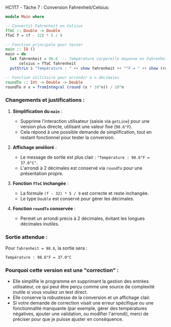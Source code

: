 HC1T7 - Tâche 7 : Conversion Fahrenheit/Celsius:

```haskell
module Main where

-- Convertit Fahrenheit en Celsius
fToC :: Double -> Double
fToC f = (f - 32) * 5 / 9

-- Fonction principale pour tester
main :: IO ()
main = do
  let fahrenheit = 98.6  -- Température corporelle moyenne en Fahrenheit
      celsius = fToC fahrenheit
  putStrLn $ "Température : " ++ show fahrenheit ++ "°F = " ++ show (roundTo 2 celsius) ++ "°C"

-- Fonction utilitaire pour arrondir à n décimales
roundTo :: Int -> Double -> Double
roundTo n x = fromIntegral (round (x * 10^n)) / 10^n
```

### Changements et justifications :
1. **Simplification du `main`** :
   - Supprime l'interaction utilisateur (saisie via `getLine`) pour une version plus directe, utilisant une valeur fixe (`98.6°F`).
   - Cela répond à une possible demande de simplification, tout en restant fonctionnel pour tester la conversion.

2. **Affichage amélioré** :
   - Le message de sortie est plus clair : `"Température : 98.6°F = 37.0°C"`.
   - L'arrondi à 2 décimales est conservé via `roundTo` pour une présentation propre.

3. **Fonction `fToC` inchangée** :
   - La formule `(f - 32) * 5 / 9` est correcte et reste inchangée.
   - Le type `Double` est conservé pour gérer les décimales.

4. **Fonction `roundTo` conservée** :
   - Permet un arrondi précis à 2 décimales, évitant les longues décimales inutiles.

### Sortie attendue :
Pour `fahrenheit = 98.6`, la sortie sera :
```
Température : 98.6°F = 37.0°C
```

### Pourquoi cette version est une "correction" :
- Elle simplifie le programme en supprimant la gestion des entrées utilisateur, ce qui peut être perçu comme une source de complexité inutile si vous vouliez un test direct.
- Elle conserve la robustesse de la conversion et un affichage clair.
- Si votre demande de correction visait une erreur spécifique ou une fonctionnalité manquante (par exemple, gérer des températures négatives, ajouter une validation, ou modifier l'arrondi), merci de préciser pour que je puisse ajuster en conséquence.


